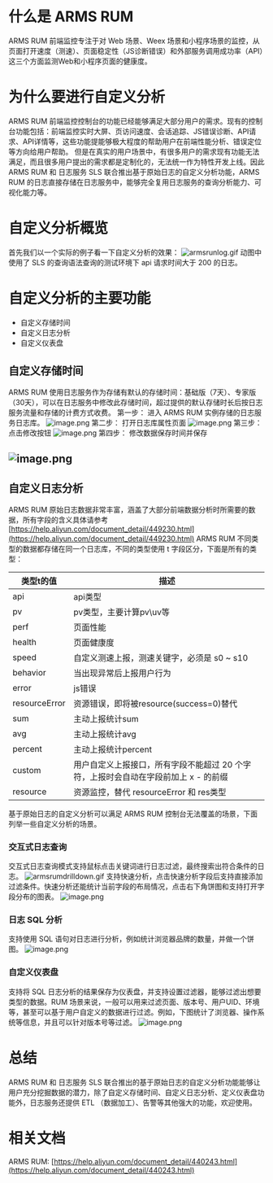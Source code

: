 # 什么是 ARMS RUM
ARMS RUM 前端监控专注于对 Web 场景、Weex 场景和小程序场景的监控，从页面打开速度（测速）、页面稳定性（JS诊断错误）和外部服务调用成功率（API）这三个方面监测Web和小程序页面的健康度。
# 为什么要进行自定义分析
ARMS RUM 前端监控控制台的功能已经能够满足大部分用户的需求。现有的控制台功能包括：前端监控实时大屏、页访问速度、会话追踪、JS错误诊断、API请求、API详情等，这些功能提能够极大程度的帮助用户在前端性能分析、错误定位等方向给用户帮助。
但是在真实的用户场景中，有很多用户的需求现有功能无法满足，而且很多用户提出的需求都是定制化的，无法统一作为特性开发上线。因此 ARMS RUM 和 日志服务 SLS 联合推出基于原始日志的自定义分析功能，ARMS
 RUM 的日志直接存储在日志服务中，能够完全复用日志服务的查询分析能力、可视化能力等。
# 自定义分析概览
首先我们以一个实际的例子看一下自定义分析的效果：
![armsrunlog.gif](/img/src/product/基于ARMSRUM进行日志自定义分析/1aa321bd6543ab14673107f837d2485bc8764de8cd3f1e6ac78b0a8fd850eb28.gif)
动图中使用了 SLS 的查询语法查询的测试环境下 api 请求时间大于 200 的日志。
# 自定义分析的主要功能

- 自定义存储时间
- 自定义日志分析
- 自定义仪表盘
## 自定义存储时间
ARMS RUM 使用日志服务作为存储有默认的存储时间：基础版（7天）、专家版（30天），可以在日志服务中修改此存储时间，超过提供的默认存储时长后按日志服务流量和存储的计费方式收费。
第一步：
进入 ARMS RUM 实例存储的日志服务日志库。
![image.png](/img/src/product/基于ARMSRUM进行日志自定义分析/b172fd4fae7879a4eef40903285e69740e607ebdbf45e04d22124b6246d5cc1b.png)
第二步：
打开日志库属性页面
![image.png](/img/src/product/基于ARMSRUM进行日志自定义分析/eaa6a247bfaff7398b849905bc516cde5c1c1f68e5b9e6dd56e05364855630d0.png)
第三步：
点击修改按钮
![image.png](/img/src/product/基于ARMSRUM进行日志自定义分析/3e7dbd4a54d809413ae067cb9b72f6b7312caa906e2e5e371bb36ee5ebdf6001.png)
第四步：
修改数据保存时间并保存
## ![image.png](/img/src/product/基于ARMSRUM进行日志自定义分析/4327d8128171389fa27f72cf486eab0c5a97876215c6e1d822e416be4fa6ac2f.png)
## 自定义日志分析
ARMS RUM 原始日志数据非常丰富，涵盖了大部分前端数据分析时所需要的数据，所有字段的含义具体请参考[https://help.aliyun.com/document_detail/449230.html](https://help.aliyun.com/document_detail/449230.html)
ARMS RUM 不同类型的数据都存储在同一个日志库，不同的类型使用 t 字段区分，下面是所有的类型：

| 类型t的值 | 描述 |
| --- | --- |
| api | api类型 |
| pv | pv类型，主要计算pv\\uv等 |
| perf | 页面性能 |
| health | 页面健康度 |
| speed | 自定义测速上报，测速关键字，必须是 s0 ~ s10 |
| behavior | 当出现异常后上报用户行为 |
| error | js错误 |
| resourceError | 资源错误，即将被resource(success=0)替代 |
| sum | 主动上报统计sum |
| avg | 主动上报统计avg |
| percent | 主动上报统计percent |
| custom | 用户自定义上报接口，所有字段不能超过 20 个字符，上报时会自动在字段前加上 x - 的前缀 |
| resource | 资源监控，替代 resourceError 和 res类型 |

基于原始日志的自定义分析可以满足 ARMS RUM  控制台无法覆盖的场景，下面列举一些自定义分析的场景。
### 交互式日志查询
交互式日志查询模式支持鼠标点击关键词进行日志过滤，最终搜索出符合条件的日志。
![armsrumdrilldown.gif](/img/src/product/基于ARMSRUM进行日志自定义分析/41bc2bbde732d851133ece95ba5f189cd29ee5f272667c8f68de50853740f430.gif)
支持快速分析，点击快速分析字段后支持直接添加过滤条件。快速分析还能统计当前字段的布局情况，点击右下角饼图和支持打开字段分布的图表。
![image.png](/img/src/product/基于ARMSRUM进行日志自定义分析/3ec9d7e87bb99a81ba328e716bdecbed6a3173884880497824ede6a392bdaf98.png)
### 日志 SQL 分析
支持使用 SQL 语句对日志进行分析，例如统计浏览器品牌的数量，并做一个饼图。
![image.png](/img/src/product/基于ARMSRUM进行日志自定义分析/642dab4abd406147a35e3c62404c016b8d24552a181ab9e6eb02c2fcad7f90ba.png)
### 自定义仪表盘
支持将 SQL 日志分析的结果保存为仪表盘，并支持设置过滤器，能够过滤出想要类型的数据。RUM 场景来说，一般可以用来过滤页面、版本号、用户UID、环境等，甚至可以基于用户自定义的数据进行过滤。例如，下图统计了浏览器、操作系统等信息，并且可以针对版本号等过滤。
![image.png](/img/src/product/基于ARMSRUM进行日志自定义分析/1e630636c54d932a953b6e2d3c647b486d5814a73beee046f579a9ed8526c1aa.png)
# 总结
ARMS RUM 和 日志服务 SLS 联合推出的基于原始日志的自定义分析功能能够让用户充分挖掘数据的潜力，除了自定义存储时间、自定义日志分析、定义仪表盘功能外，日志服务还提供 ETL （数据加工）、告警等其他强大的功能，欢迎使用。
# 相关文档
ARMS RUM: [https://help.aliyun.com/document_detail/440243.html](https://help.aliyun.com/document_detail/440243.html)
